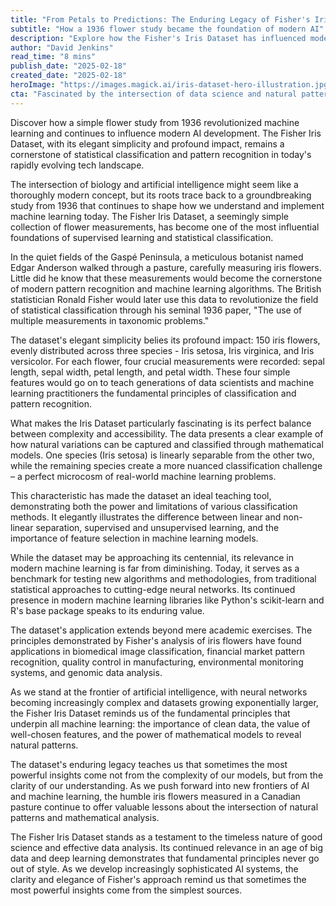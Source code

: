```yaml
---
title: "From Petals to Predictions: The Enduring Legacy of Fisher's Iris Dataset in Modern Machine Learning"
subtitle: "How a 1936 flower study became the foundation of modern AI"
description: "Explore how the Fisher's Iris Dataset has influenced modern machine learning, from statistical classification in 1936 to its applications in neural networks and AI today. Discover the dataset's impact on teaching machine learning principles and its use in diverse fields such as biomedical imaging and market analysis."
author: "David Jenkins"
read_time: "8 mins"
publish_date: "2025-02-18"
created_date: "2025-02-18"
heroImage: "https://images.magick.ai/iris-dataset-hero-illustration.jpg"
cta: "Fascinated by the intersection of data science and natural patterns? Follow us on LinkedIn for more insights into the foundations of machine learning and their modern applications!"
---
```


Discover how a simple flower study from 1936 revolutionized machine learning and continues to influence modern AI development. The Fisher Iris Dataset, with its elegant simplicity and profound impact, remains a cornerstone of statistical classification and pattern recognition in today's rapidly evolving tech landscape.

The intersection of biology and artificial intelligence might seem like a thoroughly modern concept, but its roots trace back to a groundbreaking study from 1936 that continues to shape how we understand and implement machine learning today. The Fisher Iris Dataset, a seemingly simple collection of flower measurements, has become one of the most influential foundations of supervised learning and statistical classification.

In the quiet fields of the Gaspé Peninsula, a meticulous botanist named Edgar Anderson walked through a pasture, carefully measuring iris flowers. Little did he know that these measurements would become the cornerstone of modern pattern recognition and machine learning algorithms. The British statistician Ronald Fisher would later use this data to revolutionize the field of statistical classification through his seminal 1936 paper, "The use of multiple measurements in taxonomic problems."

The dataset's elegant simplicity belies its profound impact: 150 iris flowers, evenly distributed across three species - Iris setosa, Iris virginica, and Iris versicolor. For each flower, four crucial measurements were recorded: sepal length, sepal width, petal length, and petal width. These four simple features would go on to teach generations of data scientists and machine learning practitioners the fundamental principles of classification and pattern recognition.

What makes the Iris Dataset particularly fascinating is its perfect balance between complexity and accessibility. The data presents a clear example of how natural variations can be captured and classified through mathematical models. One species (Iris setosa) is linearly separable from the other two, while the remaining species create a more nuanced classification challenge – a perfect microcosm of real-world machine learning problems.

This characteristic has made the dataset an ideal teaching tool, demonstrating both the power and limitations of various classification methods. It elegantly illustrates the difference between linear and non-linear separation, supervised and unsupervised learning, and the importance of feature selection in machine learning models.

While the dataset may be approaching its centennial, its relevance in modern machine learning is far from diminishing. Today, it serves as a benchmark for testing new algorithms and methodologies, from traditional statistical approaches to cutting-edge neural networks. Its continued presence in modern machine learning libraries like Python's scikit-learn and R's base package speaks to its enduring value.

The dataset's application extends beyond mere academic exercises. The principles demonstrated by Fisher's analysis of iris flowers have found applications in biomedical image classification, financial market pattern recognition, quality control in manufacturing, environmental monitoring systems, and genomic data analysis.

As we stand at the frontier of artificial intelligence, with neural networks becoming increasingly complex and datasets growing exponentially larger, the Fisher Iris Dataset reminds us of the fundamental principles that underpin all machine learning: the importance of clean data, the value of well-chosen features, and the power of mathematical models to reveal natural patterns.

The dataset's enduring legacy teaches us that sometimes the most powerful insights come not from the complexity of our models, but from the clarity of our understanding. As we push forward into new frontiers of AI and machine learning, the humble iris flowers measured in a Canadian pasture continue to offer valuable lessons about the intersection of natural patterns and mathematical analysis.

The Fisher Iris Dataset stands as a testament to the timeless nature of good science and effective data analysis. Its continued relevance in an age of big data and deep learning demonstrates that fundamental principles never go out of style. As we develop increasingly sophisticated AI systems, the clarity and elegance of Fisher's approach remind us that sometimes the most powerful insights come from the simplest sources.